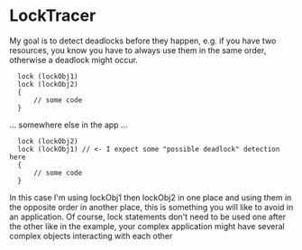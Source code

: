 # LockTracer


My goal is to detect deadlocks before they happen, e.g. if you have two resources, you know you have to always use them in the same order, otherwise a deadlock might occur.


      lock (lockObj1) 
      lock (lockObj2) 
      { 
          // some code
      } 
      

  
... somewhere else in the app ...


      lock (lockObj2) 
      lock (lockObj1) // <- I expect some "possible deadlock" detection here 
      { 
          // some code
      } 
      

  
In this case I'm using lockObj1 then lockObj2 in one place and using them in the opposite order in another place, this is something you will like to avoid in an application.
Of course, lock statements don't need to be used one after the other like in the example, your complex application might have several complex objects interacting with each other

